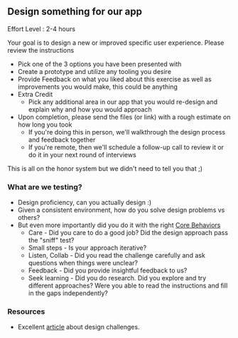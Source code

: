 ## Design something for our app

Effort Level : 2-4 hours

Your goal is to design a new or improved specific user experience.  Please review the instructions

* Pick one of the 3 options you have been presented with
* Create a prototype and utilize any tooling you desire
* Provide Feedback on what you liked about this exercise as well as improvements you would make, this could be anything 
* Extra Credit
  * Pick any additional area in our app that you would re-design and explain why and how you would approach
* Upon completion, please send the files (or link) with a rough estimate on how long you took
  * If you're doing this in person, we'll walkthrough the design process and feedback together
  * If you're remote, then we'll schedule a follow-up call to review it or do it in your next round of interviews

This is all on the honor system but we didn't need to tell you that ;)


### What are we testing?

* Design proficiency, can you actually design :)
* Given a consistent environment, how do you solve design problems vs others?
* But even more importantly did you do it with the right [Core Behaviors](https://github.com/packethost/about-us#done-right-through-core-behaviors)
  * Care - Did you care to do a good job?  Did the design approach pass the "sniff" test?
  * Small steps - Is your approach iterative?
  * Listen, Collab - Did you read the challenge carefully and ask questions when things were unclear?
  * Feedback - Did you provide insightful feedback to us?
  * Seek learning - Did you do research. Did you explore and try different approaches?  Were you able to read the instructions and fill in the gaps independently?

### Resources

* Excellent [article](https://uxdesign.cc/working-through-design-challenges-in-digital-product-design-interviews-d4b118df4265) about design challenges.
